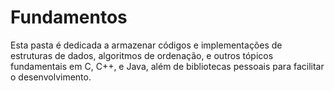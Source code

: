 # Fundamentos

Esta pasta é dedicada a armazenar códigos e implementações de estruturas de dados, algoritmos de ordenação, e outros tópicos fundamentais em C, C++, e Java, além de bibliotecas pessoais para facilitar o desenvolvimento. 

